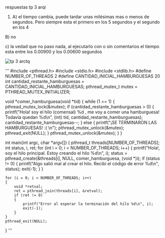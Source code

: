 respuestas tp 3 arqi
  
  1)  A) el tiempo cambia, puede tardar unas milésimas mas o menos de segundos. Pero siempre esta el primero en los 5 segundos y el segundo en los 4

B) no

c) la vedad que no paso nada, al ejecutarlo con o sin comentarios el tiempo esta entre los 0.00900 y los 0.00600 segundos

![tp 3 arctq](https://github.com/imanolmirantborde/ASO2024TPs/assets/166465473/bfa59113-160c-4805-bc0b-dedd3ecb401d)

'''
#include <pthread.h>
#include <stdio.h>
#include <stdlib.h>
#define NUMBER_OF_THREADS 2
#define CANTIDAD_INICIAL_HAMBURGUESAS 20
int cantidad_restante_hamburguesas = CANTIDAD_INICIAL_HAMBURGUESAS;
pthread_mutex_t mutex = PTHREAD_MUTEX_INITIALIZER;

void *comer_hamburguesa(void *tid)
{
	while (1 == 1)
	{ 
		pthread_mutex_lock(&mutex);
		if (cantidad_restante_hamburguesas > 0)
		{
			printf("Hola! soy el hilo (comensal) %d , me voy a comer una hamburguesa! Todavía quedan %d\n", (int) tid, cantidad_restante_hamburguesas);
			cantidad_restante_hamburguesas--;
		}
		else
		{
			printf("¡SE TERMINARON LAS HAMBURGUESAS! :( \n");
			pthread_mutex_unlock(&mutex);
			pthread_exit(NULL);
		}
		pthread_mutex_unlock(&mutex);
	}
}

int main(int argc, char *argv[])
{
	pthread_t threads[NUMBER_OF_THREADS];
	int status, i, ret;
	for (int i = 0; i < NUMBER_OF_THREADS; i++)
	{
		printf("Hola!, soy el hilo principal. Estoy creando el hilo %d\n", i);
		status = pthread_create(&threads[i], NULL, comer_hamburguesa, (void *)i);
		if (status != 0)
		{
			printf("Algo salió mal al crear el hilo. Recibí el código de error %d\n", status);
			exit(-1);
		}
	}

	for (i = 0; i < NUMBER_OF_THREADS; i++)
	{
		void *retval;
		ret = pthread_join(threads[i], &retval);
		if (ret != 0)
		{
			printf("Error al esperar la terminación del hilo %d\n", i);
			exit(-1);
		}
	}
	pthread_exit(NULL);
}
'''
